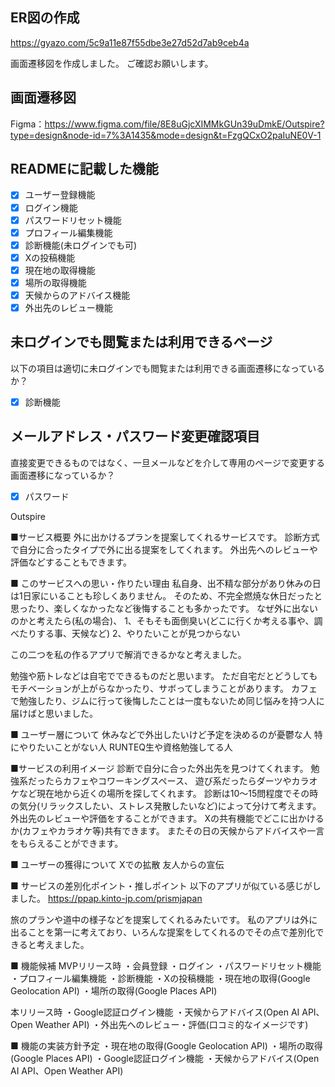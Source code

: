 ## ER図の作成
https://gyazo.com/5c9a11e87f55dbe3e27d52d7ab9ceb4a



画面遷移図を作成しました。
ご確認お願いします。

## 画面遷移図
Figma：https://www.figma.com/file/8E8uGjcXIMMkGUn39uDmkE/Outspire?type=design&node-id=7%3A1435&mode=design&t=FzgQCxO2paIuNE0V-1

## READMEに記載した機能
- [x] ユーザー登録機能
- [x] ログイン機能
- [x] パスワードリセット機能
- [x] プロフィール編集機能
- [x] 診断機能(未ログインでも可)
- [x] Xの投稿機能
- [x] 現在地の取得機能
- [x] 場所の取得機能
- [x] 天候からのアドバイス機能
- [x] 外出先のレビュー機能

## 未ログインでも閲覧または利用できるページ
以下の項目は適切に未ログインでも閲覧または利用できる画面遷移になっているか？
- [x] 診断機能

## メールアドレス・パスワード変更確認項目
直接変更できるものではなく、一旦メールなどを介して専用のページで変更する画面遷移になっているか？
- [x] パスワード


Outspire

■サービス概要
外に出かけるプランを提案してくれるサービスです。
診断方式で自分に合ったタイプで外に出る提案をしてくれます。
外出先へのレビューや評価などすることもできます。


■ このサービスへの思い・作りたい理由
私自身、出不精な部分があり休みの日は1日家にいることも珍しくありません。
そのため、不完全燃焼な休日だったと思ったり、楽しくなかったなど後悔することも多かったです。
なぜ外に出ないのかと考えたら(私の場合)、
1、そもそも面倒臭い(どこに行くか考える事や、調べたりする事、天候など)
2、やりたいことが見つからない

この二つを私の作るアプリで解消できるかなと考えました。

勉強や筋トレなどは自宅でできるものだと思います。
ただ自宅だとどうしてもモチベーションが上がらなかったり、サボってしまうことがあります。
カフェで勉強したり、ジムに行って後悔したことは一度もないため同じ悩みを持つ人に届けばと思いました。


■ ユーザー層について
休みなどで外出したいけど予定を決めるのが憂鬱な人
特にやりたいことがない人
RUNTEQ生や資格勉強してる人


■サービスの利用イメージ
診断で自分に合った外出先を見つけてくれます。
勉強系だったらカフェやコワーキングスペース、
遊び系だったらダーツやカラオケなど現在地から近くの場所を探してくれます。
診断は10〜15問程度でその時の気分(リラックスしたい、ストレス発散したいなど)によって分けて考えます。
外出先のレビューや評価をすることができます。
Xの共有機能でどこに出かけるか(カフェやカラオケ等)共有できます。
またその日の天候からアドバイスや一言をもらえることができます。


■ ユーザーの獲得について
Xでの拡散
友人からの宣伝


■ サービスの差別化ポイント・推しポイント
以下のアプリが似ている感じがしました。
https://ppap.kinto-jp.com/prismjapan

旅のプランや道中の様子などを提案してくれるみたいです。
私のアプリは外に出ることを第一に考えており、いろんな提案をしてくれるのでその点で差別化できると考えました。


■ 機能候補
MVPリリース時
・会員登録
・ログイン
・パスワードリセット機能
・プロフィール編集機能
・診断機能
・Xの投稿機能
・現在地の取得(Google Geolocation API)
・場所の取得(Google Places API)

本リリース時
・Google認証ログイン機能
・天候からアドバイス(Open AI API、Open Weather API)
・外出先へのレビュー・評価(口コミ的なイメージです)


■ 機能の実装方針予定
・現在地の取得(Google Geolocation API)
・場所の取得(Google Places API)
・Google認証ログイン機能
・天候からアドバイス(Open AI API、Open Weather API)